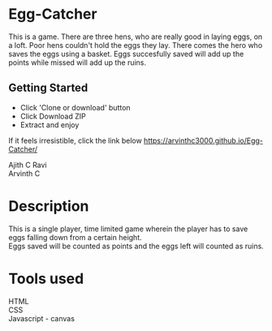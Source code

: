 # Egg-Catcher
This is a game. There are three hens, who are really good in laying eggs, on a loft. Poor hens couldn't hold the eggs they lay. There comes the hero who saves the eggs using a basket. Eggs succesfully saved will add up the points while missed will add up the ruins.

## Getting Started
* Click 'Clone or download' button
* Click Download ZIP
* Extract and enjoy

If it feels irresistible, click the link below
https://arvinthc3000.github.io/Egg-Catcher/

Ajith C Ravi    
Arvinth C

# Description
This is a single player, time limited game wherein the player has to save eggs falling down from a certain height.    
Eggs saved will be counted as points and the eggs left will counted as ruins.

# Tools used
HTML    
CSS    
Javascript - canvas
